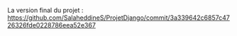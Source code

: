La version final du projet : https://github.com/SalaheddineS/ProjetDjango/commit/3a339642c6857c4726326fde0228786eea52e367
